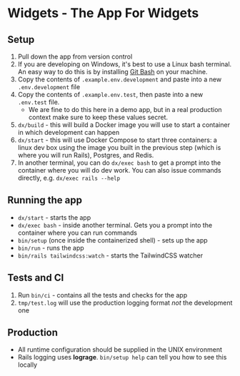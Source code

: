 # Widgets - The App For Widgets

## Setup

1. Pull down the app from version control
2. If you are developing on Windows, it's best to use a Linux bash terminal. An easy way to do this is by installing [Git Bash](https://gitforwindows.org/) on your machine.
3. Copy the contents of `.example.env.development` and paste into a new `.env.development` file
4. Copy the contents of `.example.env.test`, then paste into a new `.env.test` file.
   - We are fine to do this here in a demo app, but in a real production context make sure to keep these values secret.
5. `dx/build` - this will build a Docker image you will use to start a container in which development can happen
6. `dx/start` - this will use Docker Compose to start three containers: a linux dev box using the image you built in the previous step (which is where you will run Rails), Postgres, and Redis.
7. In another terminal, you can do `dx/exec bash` to get a prompt into the container where you will do dev work. You can also issue commands directly, e.g. `dx/exec rails --help`

## Running the app

- `dx/start` - starts the app
- `dx/exec bash` - inside another terminal. Gets you a prompt into the container where you can run commands
- `bin/setup` (once inside the containerized shell) - sets up the app
- `bin/run` - runs the app
- `bin/rails tailwindcss:watch` - starts the TailwindCSS watcher

## Tests and CI

1. Run `bin/ci` - contains all the tests and checks for the app
2. `tmp/test.log` will use the production logging format _not_ the development one

## Production

- All runtime configuration should be supplied in the UNIX environment
- Rails logging uses **lograge**. `bin/setup help` can tell you how to see this locally
